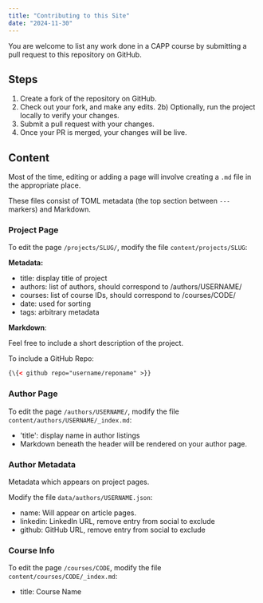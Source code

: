 ```yaml
---
title: "Contributing to this Site"
date: "2024-11-30"
---
```


You are welcome to list any work done in a CAPP course by submitting a pull request to this repository on GitHub.

## Steps

1) Create a fork of the repository on GitHub.
2) Check out your fork, and make any edits.
2b) Optionally, run the project locally to verify your changes.
3) Submit a pull request with your changes.
4) Once your PR is merged, your changes will be live.

## Content

Most of the time, editing or adding a page will involve creating a `.md` file in the appropriate place.

These files consist of TOML metadata (the top section between `---` markers) and Markdown.

### Project Page

To edit the page `/projects/SLUG/`, modify the file `content/projects/SLUG`:

**Metadata:**
- title: display title of project
- authors: list of authors, should correspond to /authors/USERNAME/
- courses: list of course IDs, should correspond to /courses/CODE/
- date: used for sorting
- tags: arbitrary metadata

**Markdown**:

Feel free to include a short description of the project.

To include a GitHub Repo:

```html
{\{< github repo="username/reponame" >}}
```

### Author Page

To edit the page `/authors/USERNAME/`, modify the file `content/authors/USERNAME/_index.md`:

- 'title': display name in author listings
- Markdown beneath the header will be rendered on your author page.

### Author Metadata

Metadata which appears on project pages.

Modify the file `data/authors/USERNAME.json`:

- name: Will appear on article pages.
- linkedin: LinkedIn URL, remove entry from social to exclude
- github: GitHub URL, remove entry from social to exclude

### Course Info

To edit the page `/courses/CODE`, modify the file `content/courses/CODE/_index.md`:

- title: Course Name
